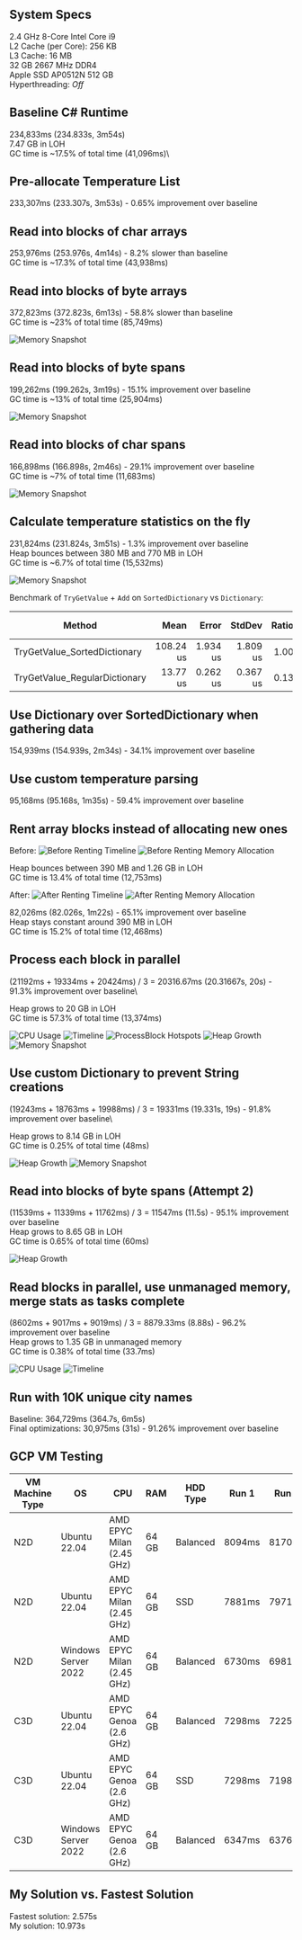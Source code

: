 
## System Specs

2.4 GHz 8-Core Intel Core i9\
L2 Cache (per Core): 256 KB\
L3 Cache:	16 MB\
32 GB 2667 MHz DDR4\
Apple SSD AP0512N 512 GB\
Hyperthreading: *Off*

## Baseline C# Runtime

234,833ms (234.833s, 3m54s)\
7.47 GB in LOH\
GC time is ~17.5% of total time (41,096ms)\

## Pre-allocate Temperature List

233,307ms (233.307s, 3m53s) - 0.65% improvement over baseline

## Read into blocks of char arrays

253,976ms (253.976s, 4m14s) - 8.2% slower than baseline\
GC time is ~17.3% of total time (43,938ms)

## Read into blocks of byte arrays

372,823ms (372.823s, 6m13s) - 58.8% slower than baseline\
GC time is ~23% of total time (85,749ms)

![Memory Snapshot](./assets/MemorySnapshot1.png)

## Read into blocks of byte spans

199,262ms (199.262s, 3m19s) - 15.1% improvement over baseline\
GC time is ~13% of total time (25,904ms)

![Memory Snapshot](./assets/MemorySnapshot2.png)

## Read into blocks of char spans

166,898ms (166.898s, 2m46s) - 29.1% improvement over baseline\
GC time is ~7% of total time (11,683ms)

![Memory Snapshot](./assets/MemorySnapshot3.png)

## Calculate temperature statistics on the fly

231,824ms (231.824s, 3m51s) - 1.3% improvement over baseline\
Heap bounces between 380 MB and 770 MB in LOH\
GC time is ~6.7% of total time (15,532ms)

![Memory Snapshot](./assets/MemorySnapshot4.png)

Benchmark of `TryGetValue` + `Add` on `SortedDictionary` vs `Dictionary`:

| Method                        | Mean      | Error    | StdDev   | Ratio | Gen0   | Gen1   | Allocated | Alloc Ratio |
|------------------------------ |----------:|---------:|---------:|------:|-------:|-------:|----------:|------------:|
| TryGetValue_SortedDictionary  | 108.24 us | 1.934 us | 1.809 us |  1.00 | 2.6855 | 0.1221 |   22.7 KB |        1.00 |
| TryGetValue_RegularDictionary |  13.77 us | 0.262 us | 0.367 us |  0.13 | 2.6550 |      - |  21.79 KB |        0.96 |

## Use Dictionary over SortedDictionary when gathering data

154,939ms (154.939s, 2m34s) - 34.1% improvement over baseline

## Use custom temperature parsing

95,168ms (95.168s, 1m35s) - 59.4% improvement over baseline

## Rent array blocks instead of allocating new ones

Before:
![Before Renting Timeline](./assets/BeforeRentTimeline.png)
![Before Renting Memory Allocation](./assets/BeforeRentMemoryAlloc.png)

Heap bounces between 390 MB and 1.26 GB in LOH\
GC time is 13.4% of total time (12,753ms)

After:
![After Renting Timeline](./assets/AfterRentTimeline.png)
![After Renting Memory Allocation](./assets/AfterRentMemoryAlloc.png)

82,026ms (82.026s, 1m22s) - 65.1% improvement over baseline\
Heap stays constant around 390 MB in LOH\
GC time is 15.2% of total time (12,468ms)

## Process each block in parallel

(21192ms + 19334ms + 20424ms) / 3 = 20316.67ms (20.31667s, 20s) - 91.3% improvement over baseline\

Heap grows to 20 GB in LOH\
GC time is 57.3% of total time (13,374ms)

![CPU Usage](./assets/MultiThreadingCpu1.png)
![Timeline](./assets/MultiThreadingTimeline1.png)
![ProcessBlock Hotspots](./assets/ProcessBlockHotspots.png)
![Heap Growth](./assets/MultiThreadingHeap1.png)
![Memory Snapshot](./assets/MultiThreadingMemorySnapshot.png)

## Use custom Dictionary to prevent String creations

(19243ms + 18763ms + 19988ms) / 3 = 19331ms (19.331s, 19s) - 91.8% improvement over baseline\

Heap grows to 8.14 GB in LOH\
GC time is 0.25% of total time (48ms)

![Heap Growth](./assets/MultiThreadingHeap2.png)
![Memory Snapshot](./assets/MultiThreadingMemorySnapshot2.png)

## Read into blocks of byte spans (Attempt 2)

(11539ms + 11339ms + 11762ms) / 3 = 11547ms (11.5s) - 95.1% improvement over baseline\
Heap grows to 8.65 GB in LOH\
GC time is 0.65% of total time (60ms)

![Heap Growth](./assets/ByteSpanHeap.png)

## Read blocks in parallel, use unmanaged memory, merge stats as tasks complete

(8602ms + 9017ms + 9019ms) / 3 = 8879.33ms (8.88s) - 96.2% improvement over baseline\
Heap grows to 1.35 GB in unmanaged memory\
GC time is 0.38% of total time (33.7ms)

![CPU Usage](./assets/NativeConcurrentCpu.png)
![Timeline](./assets/NativeConcurrentBlockTimeline.png)

## Run with 10K unique city names

Baseline: 364,729ms (364.7s, 6m5s)\
Final optimizations: 30,975ms (31s) - 91.26% improvement over baseline

## GCP VM Testing

| VM Machine Type | OS                  | CPU                       | RAM   | HDD Type | Run 1  | Run 2  | Run 3  | Run 4  | Run 5  | Avg (ms) | Avg (s) | $ / mo   | Compute Cost |
|-----------------|---------------------|---------------------------|-------|----------|--------|--------|--------|--------|--------|----------|---------|----------|--------------|
| N2D             | Ubuntu 22.04        | AMD EPYC Milan (2.45 GHz) | 64 GB | Balanced | 8094ms | 8170ms | 8395ms | 8322ms | 8116ms | 8223.4   | 8.22    | $508.43  | $0.0001324   |
| N2D             | Ubuntu 22.04        | AMD EPYC Milan (2.45 GHz) | 64 GB | SSD      | 7881ms | 7971ms | 7951ms | 7966ms | 7971ms | 7948.0   | 7.95    | $518.93  | $0.0001307   |
| N2D             | Windows Server 2022 | AMD EPYC Milan (2.45 GHz) | 64 GB | Balanced | 6730ms | 6981ms | 7111ms | 6866ms | 6813ms | 6900.2   | 6.90    | $1045.71 | $0.0002286   |
| C3D             | Ubuntu 22.04        | AMD EPYC Genoa (2.6 GHz)  | 64 GB | Balanced | 7298ms | 7225ms | 7195ms | 7163ms | 7192ms | 7214.6   | 7.21    | $545.26  | $0.0001246   |
| C3D             | Ubuntu 22.04        | AMD EPYC Genoa (2.6 GHz)  | 64 GB | SSD      | 7298ms | 7198ms | 7173ms | 7294ms | 7118ms | 7216.2   | 7.22    | $555.76  | $0.0001272   |
| C3D             | Windows Server 2022 | AMD EPYC Genoa (2.6 GHz)  | 64 GB | Balanced | 6347ms | 6376ms | 6219ms | 6365ms | 6597ms | 6380.8   | 6.38    | $1082.54 | $0.0002189   |

## My Solution vs. Fastest Solution

Fastest solution: 2.575s\
My solution: 10.973s
